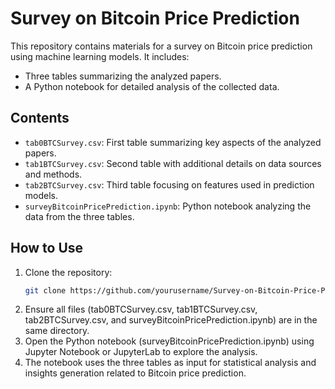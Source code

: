 # Survey on Bitcoin Price Prediction

This repository contains materials for a survey on Bitcoin price prediction using machine learning models. It includes:
- Three tables summarizing the analyzed papers.
- A Python notebook for detailed analysis of the collected data.

## Contents

- `tab0BTCSurvey.csv`: First table summarizing key aspects of the analyzed papers.
- `tab1BTCSurvey.csv`: Second table with additional details on data sources and methods.
- `tab2BTCSurvey.csv`: Third table focusing on features used in prediction models.
- `surveyBitcoinPricePrediction.ipynb`: Python notebook analyzing the data from the three tables.

## How to Use

1. Clone the repository:
   ```bash
   git clone https://github.com/yourusername/Survey-on-Bitcoin-Price-Prediction.git
2. Ensure all files (tab0BTCSurvey.csv, tab1BTCSurvey.csv, tab2BTCSurvey.csv, and surveyBitcoinPricePrediction.ipynb) are in the same directory.
3. Open the Python notebook (surveyBitcoinPricePrediction.ipynb) using Jupyter Notebook or JupyterLab to explore the analysis.
4. The notebook uses the three tables as input for statistical analysis and insights generation related to Bitcoin price prediction.
